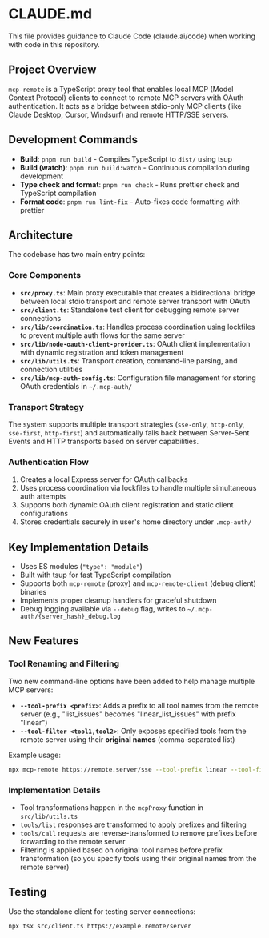 # CLAUDE.md

This file provides guidance to Claude Code (claude.ai/code) when working with code in this repository.

## Project Overview

`mcp-remote` is a TypeScript proxy tool that enables local MCP (Model Context Protocol) clients to connect to remote MCP servers with OAuth authentication. It acts as a bridge between stdio-only MCP clients (like Claude Desktop, Cursor, Windsurf) and remote HTTP/SSE servers.

## Development Commands

- **Build**: `pnpm run build` - Compiles TypeScript to `dist/` using tsup
- **Build (watch)**: `pnpm run build:watch` - Continuous compilation during development
- **Type check and format**: `pnpm run check` - Runs prettier check and TypeScript compilation
- **Format code**: `pnpm run lint-fix` - Auto-fixes code formatting with prettier

## Architecture

The codebase has two main entry points:

### Core Components

- **`src/proxy.ts`**: Main proxy executable that creates a bidirectional bridge between local stdio transport and remote server transport with OAuth
- **`src/client.ts`**: Standalone test client for debugging remote server connections
- **`src/lib/coordination.ts`**: Handles process coordination using lockfiles to prevent multiple auth flows for the same server
- **`src/lib/node-oauth-client-provider.ts`**: OAuth client implementation with dynamic registration and token management
- **`src/lib/utils.ts`**: Transport creation, command-line parsing, and connection utilities
- **`src/lib/mcp-auth-config.ts`**: Configuration file management for storing OAuth credentials in `~/.mcp-auth/`

### Transport Strategy

The system supports multiple transport strategies (`sse-only`, `http-only`, `sse-first`, `http-first`) and automatically falls back between Server-Sent Events and HTTP transports based on server capabilities.

### Authentication Flow

1. Creates a local Express server for OAuth callbacks
2. Uses process coordination via lockfiles to handle multiple simultaneous auth attempts
3. Supports both dynamic OAuth client registration and static client configurations
4. Stores credentials securely in user's home directory under `.mcp-auth/`

## Key Implementation Details

- Uses ES modules (`"type": "module"`)
- Built with tsup for fast TypeScript compilation
- Supports both `mcp-remote` (proxy) and `mcp-remote-client` (debug client) binaries
- Implements proper cleanup handlers for graceful shutdown
- Debug logging available via `--debug` flag, writes to `~/.mcp-auth/{server_hash}_debug.log`

## New Features

### Tool Renaming and Filtering

Two new command-line options have been added to help manage multiple MCP servers:

- **`--tool-prefix <prefix>`**: Adds a prefix to all tool names from the remote server (e.g., "list_issues" becomes "linear_list_issues" with prefix "linear")
- **`--tool-filter <tool1,tool2>`**: Only exposes specified tools from the remote server using their **original names** (comma-separated list)

Example usage:
```bash
npx mcp-remote https://remote.server/sse --tool-prefix linear --tool-filter list_issues,create_issue
```

### Implementation Details

- Tool transformations happen in the `mcpProxy` function in `src/lib/utils.ts`
- `tools/list` responses are transformed to apply prefixes and filtering
- `tools/call` requests are reverse-transformed to remove prefixes before forwarding to the remote server
- Filtering is applied based on original tool names before prefix transformation (so you specify tools using their original names from the remote server)

## Testing

Use the standalone client for testing server connections:

```bash
npx tsx src/client.ts https://example.remote/server
```
